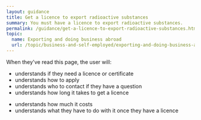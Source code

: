 ```yaml
---
layout: guidance
title: Get a licence to export radioactive substances
summary: You must have a licence to export radioactive substances.
permalink: /guidance/get-a-licence-to-export-radioactive-substances.html
topic:
  name: Exporting and doing business abroad
  url: /topic/business-and-self-employed/exporting-and-doing-business-abroad.html
---
```


When they've read this page, the user will:

- understands if they need a licence or certificate
- understands how to apply
- understands who to contact if they have a question
- understands how long it takes to get a licence
* understands how much it costs
* understands what they have to do with it once they have a licence
